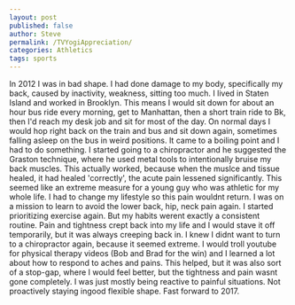 ```yaml
---
layout: post
published: false
author: Steve
permalink: /TVYogiAppreciation/
categories: Athletics
tags: sports
---
```


In 2012 I was in bad shape. I had done damage to my body, specifically my back, caused by inactivity, weakness, sitting too much. I lived in Staten Island and worked in Brooklyn. This means I would sit down for about an hour bus ride every morning, get to Manhattan, then a short train ride to Bk, then I'd reach my desk job and sit for most of the day. On normal days I would hop right back on the train and bus and sit down again, sometimes falling asleep on the bus in weird positions. It came to a boiling point and I had to do something. I started going to a chiropractor and he suggested the Graston technique, where he used metal tools to intentionally bruise my back muscles. This actually worked, because when the muslce and tissue healed, it had healed 'correctly', the acute pain lessened significantly. This seemed like an extreme measure for a young guy who was athletic for my whole life. I had to change my lifestyle so this pain wouldnt return. I was on a mission to learn to avoid the lower back, hip, neck pain again.
I started prioritizing exercise again. But my habits werent exactly a consistent routine. Pain and tightness crept back into my life and I would stave it off temporarily, but it was always creeping back in. I knew I didnt want to turn to a chiropractor again, because it seemed extreme. I would troll youtube for physical therapy videos (Bob and Brad for the win) and I learned a lot about how to respond to aches and pains. This helped, but it was also sort of a stop-gap, where I would feel better, but the tightness and pain wasnt gone completely. I was just mostly being reactive to painful situations. Not proactively staying ingood flexible shape. 
Fast forward to 2017. 

